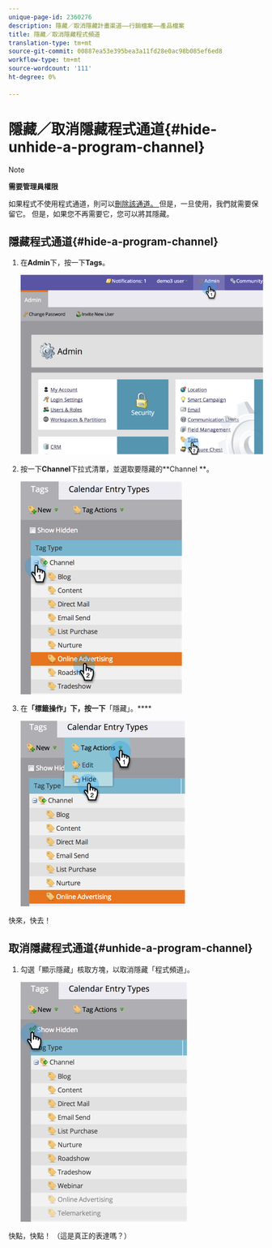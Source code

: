 ```yaml
---
unique-page-id: 2360276
description: 隱藏／取消隱藏計畫渠道——行銷檔案——產品檔案
title: 隱藏／取消隱藏程式頻道
translation-type: tm+mt
source-git-commit: 00887ea53e395bea3a11fd28e0ac98b085ef6ed8
workflow-type: tm+mt
source-wordcount: '111'
ht-degree: 0%

---
```



# 隱藏／取消隱藏程式通道{#hide-unhide-a-program-channel}

>[!NOTE]
>
>**需要管理員權限**

如果程式不使用程式通道，則可以[刪除該通道。  ](delete-a-program-channel.md)但是，一旦使用，我們就需要保留它。  但是，如果您不再需要它，您可以將其隱藏。

## 隱藏程式通道{#hide-a-program-channel}

1. 在&#x200B;**Admin**&#x200B;下，按一下&#x200B;**Tags**。

   ![](assets/image2014-9-24-15-3a45-3a7.png)

1. 按一下&#x200B;**Channel**&#x200B;下拉式清單，並選取要隱藏的**Channel **。

   ![](assets/image2014-9-24-15-3a45-3a41.png)

1. 在&#x200B;**「標籤操作」下，按一下**「隱藏」。****

   ![](assets/image2014-9-24-15-3a46-3a22.png)

快來，快去！

## 取消隱藏程式通道{#unhide-a-program-channel}

1. 勾選「顯示隱藏」核取方塊，以取消隱藏「程式頻道」。

   ![](assets/image2014-9-24-15-3a47-3a24.png)

快點，快點！ （這是真正的表達嗎？）
